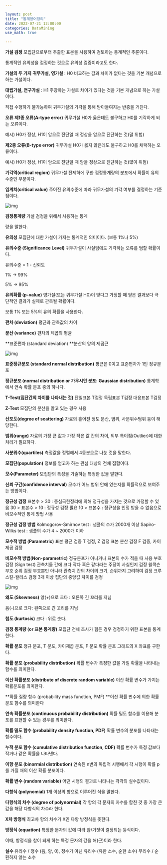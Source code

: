 ```yaml
---

layout: post
title: "통계용어정리"
date: 2022-07-21 12:00:00
categories: DataMining
use_math: true

---
```


**가설 검정**
모집단으로부터 추출한 표본을 사용하여 검토하는 통계적인 추론이다. 

통계적인 유의성을 검정하는 것으로 유의성 검증이라고도 한다. 

 

**가설의 두 가지**
**귀무가설, 영가설** : H0 
비교하는 값과 차이가 없다는 것을 기본 개념으로 하는 가설이다. 

 

**대립가설, 연구가설** : H1
주장하는 가설로 차이가 있다는 것을 기본 개념으로 하는 가설이다. 

직접 수행하기 불가능하여 귀무가설의 기각을 통해 받아들여지는 반증을 거친다.

 

**오류**
**제1종 오류(A-type error)**
귀무가설 H0가 옳은데도 불구하고 H0를 기각하게 되는 오류이다. 

예시) H0가 정상, H1이 암으로 진단일 때 정상을 암으로 진단하는 것(덜 위험)

 

**제2종 오류(B-type error)**
귀무가설 H0가 옳지 않은데도 불구하고 H0를 채택하는 오류이다. 

예시) H0가 정상, H1이 암으로 진단일 때 암을 정상으로 진단하는 것(많이 위험)

 

**기각역(critical region)**
귀무가설 전제하에 구한 검정통계량의 분포에서 확률이 유의수준인 부분이다.

 

**임계치(critical value)**
주어진 유의수준에 따라 귀무가설의 기각 여부를 결정하는 기준점이다.



![img](https://blog.kakaocdn.net/dn/qRPLp/btrGg3B4OQr/ITZLQBZyQehO7A1HRp8Kzk/img.jpg)



**검정통계량**
가설 검정을 위해서 사용하는 통계

량을 말한다. 

 

**유의성**
모집단에 대한 가설이 가지는 통계적인 의미이다. (보통 1%나 5%)

 

**유의수준 (Significance Level)**
귀무가설이 사실임에도 기각하는 오류를 범할 확률이다. 

유의수준 = 1 - 신뢰도

1%     ->   99%

5%     ->   95%

 

**유의확률 (p-value)**
영가설(또는 귀무가설 H0)이 맞다고 가정할 때 얻은 결과보다 극단적인 결과가 실제로 관측될 
확률이다. 

보통 1% 또는 5%의 유의 확률을 사용한다.

 

**편차 (deviation)**
평균과 관측값의 차이

 

**분산 (variance)**
편차의 제곱의 평균

 

**표준편차 (standard deviation)
**분산의 양의 제곱근



![img](https://blog.kakaocdn.net/dn/lDHG6/btrGesWRssc/NsKSWDSK7iI380EKhdOmh1/img.jpg)



 

**표준정규분포 (standard normal distribution)**
평균은 0이고 표준편차가 1인 정규분포

 

**정규분포 (normal distribution or 가우시안 분포: Gaussian distribution)**
통계학에서 연속 확률 분포 중의 하나다. 

 

**T-Test(집단간의 차이를 나타내는 것)**
단일표본 T검정
독립표본 T검정
대응표본 T검정

 

**Z-Test**
모집단의 분산을 알고 있는 경우 사용

 

**산포도(degree of scattering)**
자료의 흩어진 정도 분산, 범위, 사분위수범위 등이 해당한다.

 

**범위(range)**
자료의 가장 큰 값과 가장 작은 값 간의 차이, 외부 특이점(Outlier)에 대한 처리가 필요하다.

 

**사분위수(quartiles)**
측정값을 정렬해서 4등분으로 나눈 것을 말한다. 

 

**모집단(population)**
정보를 얻고자 하는 관심 대상의 전체 집합이다.

 

**모수(Parameter)**
모집단의 특성을 기술하는 특정한 값을 말한다. 

 

**신뢰 구간(confidence interval)**
모수가 어느 범위 안에 있는지를 확률적으로 보여주는 방법이다.

 

**정규성 검정**
표본수 > 30 : 중심극한정리에 의해 정규성을 가지는 것으로 가정할 수 있음
30 > 표본수 > 10 : 정규성 검정 필요
10 > 표본수 : 정규성을 인정 받을 수 없음으로 비모수적인 통계 방법 사용

 

**정규성 검정 방법**
Kolmogorov-Smirnov test : 샘플의 수가 2000개 이상
Sapiro-Wilks test : 샘플의 수가 4 ~ 2000개 이하

 

**모수적 방법 (Parametric)**
표본 평균 검증
T 검정, Z 검정
표본 분산 검정
F 검증, 카이제곱 검정

 

**비모수적 방법(Non-parametric)**
정규분포가 아니거나 표본의 수가 적을 때 사용
부호 검정 (Sign test)
관측치들 간에 크다 작다 혹은 같다라는 주장이 사실인지 검정
윌콕슨 부호 순위 검정
부호뿐만 아니라 관측치 간의 차이의 크기, 순위까지 고려하여 검정
크루스칼-왈리스 검정
3개 이상 집단의 중앙값 차이를 검정



![img](https://blog.kakaocdn.net/dn/cALEYI/btrGiuFHoqz/XRmmM5c7iNWl1eAyOxb7mK/img.jpg)



**왜도 (Skewness)**
양(+)으로 크다 : 오른쪽 긴 꼬리를 지님 

음(-)으로 크다: 왼쪽으로 긴 꼬리를 지님

 

**첨도 (kurtosis)**
크다 : 위로 솟다. 

 

**검정 통계량 (or 표본 통계량)**
모집단 전체 조사가 힘든 경우 검정하기 위한 표본을 통계한다. 

 

**확률 분포**
정규 분포, T 분포, 카이제곱 분포, F 분포
확률 분포 그래프의 X 좌표를 구한다. 

 

**확률 분포 (probability distribution)**
확률 변수가 특정한 값을 가질 확률을 나타내는 함수를 의미한다.

 

**이산 확률분포 (distribute of discrete random variable)**
이산 확률 변수가 가지는 확률분포를 의미한다.

 

**확률 질량 함수 (probability mass function, PMF)
**이산 확률 변수에 의한 확률 분포 함수를 의미한다

 

**연속 확률분포 (continuous probability distribution)**
확률 밀도 함수를 이용해 분포를 표현할 수 있는 경우를 의미한다. 

 

**확률 밀도 함수 (probability density function, PDF)**
확률 변수의 분포를 나타내는 함수이다.

 

**누적 분포 함수 (cumulative distribution function, CDF)**
확률 변수가 특정 값보다 작거나 같은 확률을 나타낸다.

 

**이항 분포 (binormial distribution)**
연속된 n번의 독립적 시행에서 각 시행이 확률 p를 가질 때의 이산 확률 분포이다. 

 

**확률 변수 (random variable)**
어떤 시행의 결과로 나타나는 각각의 실수값이다. 

 

**다항식 (polynomial)**
1개 이상의 항으로 이루어진 식을 말한다. 

 

**다항식의 차수 (degree of polynormial)**
각 항의 각 문자의 자수를 합친 것 중 가장 큰 값을 해당 다항식의 차수라 한다.

 

**X차 방정식**
최고차 항의 차수가 X인 다항 방정식을 뜻한다.

 

**방정식 (equation)**
특정한 문자의 값에 따라 참/거짓이 결정되는 등식이다. 

이때, 방정식을 참이 되게 하는 특정 문자의 값을 해(근)이라 한다. 

 

**실수**
유리수 / 정수 (음, 양, 0), 정수가 아닌 유리수 (유한 소수, 순한 소수)
무리수 / 순환하지 않는 소수
